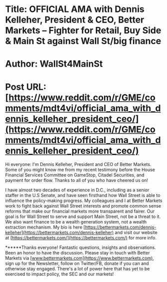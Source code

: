 # Title: OFFICIAL AMA with Dennis Kelleher, President & CEO, Better Markets – Fighter for Retail, Buy Side & Main St against Wall St/big finance
# Author: WallSt4MainSt
# Post URL: [https://www.reddit.com/r/GME/comments/mdt4vi/official_ama_with_dennis_kelleher_president_ceo/](https://www.reddit.com/r/GME/comments/mdt4vi/official_ama_with_dennis_kelleher_president_ceo/)


Hi everyone: I'm Dennis Kelleher, President and CEO of Better Markets. Some of you might know me from my recent testimony before the House Financial Services Committee on GameStop, Citadel Securities, and payment for order flow. Thanks to all of you who have cheered us on!

I have almost two decades of experience in D.C., including as a senior staffer in the U.S Senate, and have seen firsthand how Wall Street is able to influence the policy-making progress. My colleagues and I at Better Markets work to fight back against Wall Street interests and promote common sense reforms that make our financial markets more transparent and fairer. Our goal is for Wall Street to serve and support Main Street, not be a threat to it. We also want finance to be a wealth generation system, not a wealth extraction mechanism. My bio is here [https://bettermarkets.com/dennis-kelleher](https://bettermarkets.com/dennis-kelleher) and visit our website at [https://bettermarkets.com/](https://bettermarkets.com/)  for more info.  

\*\*\*\*\*\*Thanks everyone! Fantastic questions, insights and observations. Been an honor to have the discussion.  Please stay in touch with Better Markets via [www.bettermarkets.com](https://www.bettermarkets.com), sign up for the Newsletter, follow on Twitter/FB, donate if you can and otherwise stay engaged.  There's a lot of power here that has yet to be exercised to impact policy, the SEC and our markets! 